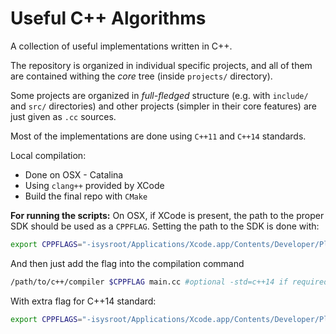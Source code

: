 # Useful C++ Algorithms

A collection of useful implementations written in C++.

The repository is organized in individual specific projects, and all of them are contained withing the *core* tree (inside `projects/` directory).

Some projects are organized in *full-fledged* structure (e.g. with `include/` and `src/` directories) and other projects (simpler in their core features) are just given as `.cc` sources.

Most of the implementations are done using `C++11` and `C++14` standards.

Local compilation:

* Done on OSX - Catalina
* Using `clang++` provided by XCode
* Build the final repo with `CMake`


**For running the scripts:** On OSX, if XCode is present, the path to the proper SDK should be used as a `CPPFLAG`. Setting the path to the SDK is done with:

```bash
export CPPFLAGS="-isysroot/Applications/Xcode.app/Contents/Developer/Platforms/MacOSX.platform/Developer/SDKs/MacOSX.sdk/"
```

And then just add the flag into the compilation command

```bash
/path/to/c++/compiler $CPPFLAG main.cc #optional -std=c++14 if required
```

With extra flag for C++14 standard:

```bash
export CPPFLAGS="-isysroot/Applications/Xcode.app/Contents/Developer/Platforms/MacOSX.platform/Developer/SDKs/MacOSX.sdk/ -std=c++14"
```